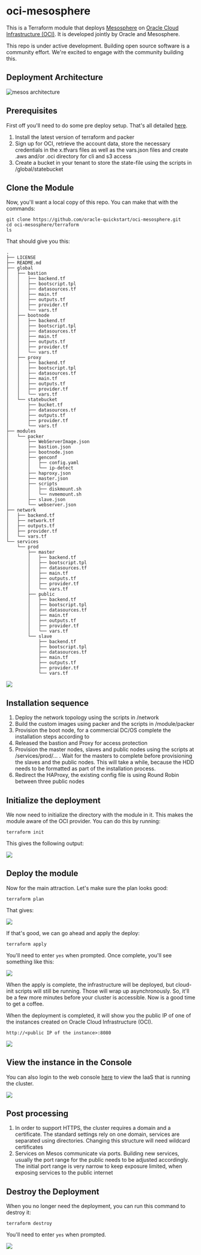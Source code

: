 # oci-mesosphere

This is a Terraform module that deploys [Mesosphere](https://www.mesosphere.com/) on [Oracle Cloud Infrastructure (OCI)](https://cloud.oracle.com/en_US/cloud-infrastructure). It is developed jointly by Oracle and Mesosphere.

This repo is under active development. Building open source software is a community effort. We're excited to engage with the community building this.

## Deployment Architecture
![mesos architecture](https://i.imgur.com/rhui8LG.png)

## Prerequisites
First off you'll need to do some pre deploy setup. That's all detailed [here](https://github.com/oracle/oci-quickstart-prerequisites).
1.	Install the latest version of terraform and packer
2.	Sign up for OCI, retrieve the account data, store the necessary credentials in the x.tfvars files as well as the vars.json files and create .aws and/or .oci directory for cli and s3 access
3.	Create a bucket in your tenant to store the state-file using the scripts in /global/statebucket

## Clone the Module
Now, you'll want a local copy of this repo. You can make that with the commands:

    git clone https://github.com/oracle-quickstart/oci-mesosphere.git
    cd oci-mesosphere/terraform
    ls

That should give you this:

    .
    ├── LICENSE
    ├── README.md
    ├── global
    │   ├── bastion
    │   │   ├── backend.tf
    │   │   ├── bootscript.tpl
    │   │   ├── datasources.tf
    │   │   ├── main.tf
    │   │   ├── outputs.tf
    │   │   ├── provider.tf
    │   │   └── vars.tf
    │   ├── bootnode
    │   │   ├── backend.tf
    │   │   ├── bootscript.tpl
    │   │   ├── datasources.tf
    │   │   ├── main.tf
    │   │   ├── outputs.tf
    │   │   ├── provider.tf
    │   │   └── vars.tf
    │   ├── proxy
    │   │   ├── backend.tf
    │   │   ├── bootscript.tpl
    │   │   ├── datasources.tf
    │   │   ├── main.tf
    │   │   ├── outputs.tf
    │   │   ├── provider.tf
    │   │   └── vars.tf
    │   └── statebucket
    │       ├── bucket.tf
    │       ├── datasources.tf
    │       ├── outputs.tf
    │       ├── provider.tf
    │       └── vars.tf
    ├── modules
    │   └── packer
    │       ├── WebServerImage.json
    │       ├── bastion.json
    │       ├── bootnode.json
    │       ├── genconf
    │       │   ├── config.yaml
    │       │   └── ip-detect
    │       ├── haproxy.json
    │       ├── master.json
    │       ├── scripts
    │       │   ├── diskmount.sh
    │       │   └── nvmemount.sh
    │       ├── slave.json
    │       └── webserver.json
    ├── network
    │   ├── backend.tf
    │   ├── network.tf
    │   ├── outputs.tf
    │   ├── provider.tf
    │   └── vars.tf
    └── services
        └── prod
            ├── master
            │   ├── backend.tf
            │   ├── bootscript.tpl
            │   ├── datasources.tf
            │   ├── main.tf
            │   ├── outputs.tf
            │   ├── provider.tf
            │   └── vars.tf
            ├── public
            │   ├── backend.tf
            │   ├── bootscript.tpl
            │   ├── datasources.tf
            │   ├── main.tf
            │   ├── outputs.tf
            │   ├── provider.tf
            │   └── vars.tf
            └── slave
                ├── backend.tf
                ├── bootscript.tpl
                ├── datasources.tf
                ├── main.tf
                ├── outputs.tf
                ├── provider.tf
                └── vars.tf


![](./images/git-clone.png)

## Installation sequence

1.	Deploy the network topology using the scripts in /network
2.	Build the custom images using packer and the scripts in /module/packer
3.	Provision the boot node, for a commercial DC/OS complete the installation steps according to </link>
4.	Released the bastion and Proxy for access protection
5.	Provision the master nodes, slaves and public nodes using the scripts at /services/prod/… . Wait for the masters to complete before provisioning the slaves and the public nodes. This will take a while, because the HDD needs to be formatted as part of the installation process.
6.	Redirect the HAProxy, the existing config file is using Round Robin between three public nodes

## Initialize the deployment
We now need to initialize the directory with the module in it.  This makes the module aware of the OCI provider.  You can do this by running:

    terraform init

This gives the following output:

![](./images/terraform-init.png)

## Deploy the module
Now for the main attraction.  Let's make sure the plan looks good:

    terraform plan

That gives:

![](./images/terraform-plan.png)

If that's good, we can go ahead and apply the deploy:

    terraform apply

You'll need to enter `yes` when prompted.  Once complete, you'll see something like this:

![](./images/terraform-apply.png)

When the apply is complete, the infrastructure will be deployed, but cloud-init scripts will still be running.  Those will wrap up asynchronously.  So, it'll be a few more minutes before your cluster is accessible.  Now is a good time to get a coffee.

When the deployment is completed, it will show you the public IP of one of the instances created on Oracle Cloud Infrastructure (OCI).

`http://<public IP of the instance>:8080`

![](./images/app.png)

## View the instance in the Console
You can also login to the web console [here](https://console.us-phoenix-1.oraclecloud.com/a/compute/instances) to view the IaaS that is running the cluster.

![](./images/console.png)

## Post processing
1.	In order to support HTTPS, the cluster requires a domain and a certificate. The standard settings rely on one domain, services are separated using directories. Changing this structure will need wildcard certificates
2.	Services on Mesos communicate via ports. Building new services, usually the port range for the public needs to be adjusted accordingly. The initial port range is very narrow to keep exposure limited, when exposing services to the public internet

## Destroy the Deployment
When you no longer need the deployment, you can run this command to destroy it:

    terraform destroy

You'll need to enter `yes` when prompted.

![](./images/terraform-destroy.png)
